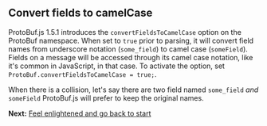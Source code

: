 Convert fields to camelCase
---------------------------
ProtoBuf.js 1.5.1 introduces the `convertFieldsToCamelCase` option on the ProtoBuf namespace. When set to `true` prior to parsing, it will convert field names from underscore notation (`some_field`) to camel case (`someField`). Fields on a message will be accessed through its camel case notation, like it's common in JavaScript, in that case. To activate the option, set `ProtoBuf.convertFieldsToCamelCase = true;`.

When there is a collision, let's say there are two field named `some_field` *and* `someField` ProtoBuf.js will prefer to keep the original names.

**Next:** [Feel enlightened and go back to start](https://github.com/dcodeIO/ProtoBuf.js/wiki)